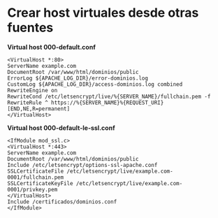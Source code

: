 # Crear host virtuales desde otras fuentes

**Virtual host 000-default.conf**
```
<VirtualHost *:80>
ServerName example.com
DocumentRoot /var/www/html/dominios/public
ErrorLog ${APACHE_LOG_DIR}/error-dominios.log
CustomLog ${APACHE_LOG_DIR}/access-dominios.log combined
RewriteEngine on
RewriteCond /etc/letsencrypt/live/%{SERVER_NAME}/fullchain.pem -f
RewriteRule ^ https://%{SERVER_NAME}%{REQUEST_URI} [END,NE,R=permanent]
</VirtualHost>
```

**Virtual host 000-default-le-ssl.conf**
```
<IfModule mod_ssl.c>
<VirtualHost *:443>
ServerName example.com
DocumentRoot /var/www/html/dominios/public
Include /etc/letsencrypt/options-ssl-apache.conf
SSLCertificateFile /etc/letsencrypt/live/example.com-0001/fullchain.pem
SSLCertificateKeyFile /etc/letsencrypt/live/example.com-0001/privkey.pem
</VirtualHost>
Include /certificados/dominios.conf
</IfModule>
```


